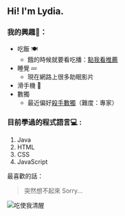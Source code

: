 ## Hi! I'm Lydia.
### 我的興趣:thought_balloon:：
- 吃飯 :plate_with_cutlery:	
  - 餓的時候就要看吃播：[點我看推薦](https://www.youtube.com/channel/UCoLQZ4ZClFqVPCvvjuiUSRA)
- 睡覺 :zzz:	
  - 現在網路上很多助眠影片
- 滑手機 :iphone:	
- 數獨
  - 最近偏好[殺手數獨](https://sudoku.com/tw/killer)（難度：專家）
### 目前學過的程式語言:computer:	:
1. Java
2. HTML
3. CSS
4. JavaScript

最喜歡的話：
>突然想不起來 Sorry...

![吃使我清醒](https://encrypted-tbn0.gstatic.com/images?q=tbn:ANd9GcRpdUj7mPWyBU-Rw7gOcn2I3DM6XCvT7H5IIQ&usqp=CAU "哈哈")
